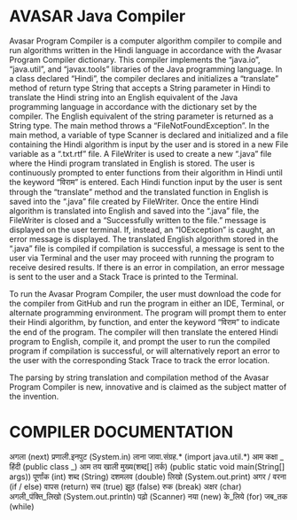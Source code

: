 # AVASAR Java Compiler
Avasar Program Compiler is a computer algorithm compiler to compile and run algorithms written in the Hindi language in accordance with the Avasar Program Compiler dictionary. This compiler implements the “java.io”, “java.util”, and “javax.tools” libraries of the Java programming language. In a class declared “Hindi”, the compiler declares and initializes a “translate” method of return type String that accepts a String parameter in Hindi to translate the Hindi string into an English equivalent of the Java programming language in accordance with the dictionary set by the compiler. The English equivalent of the string parameter is returned as a String type. The main method throws a “FileNotFoundException”. In the main method, a variable of type Scanner is declared and initialized and a file containing the Hindi algorithm is input by the user and is stored in a new File variable as a “.txt.rtf” file. A FileWriter is used to create a new “.java” file where the Hindi program translated in English is stored. The user is continuously prompted to enter functions from their algorithm in Hindi until the keyword “विराम” is entered. Each Hindi function input by the user is sent through the “translate” method and the translated function in English is saved into the “.java” file created by FileWriter. Once the entire Hindi algorithm is translated into English and saved into the “.java” file, the FileWriter is closed and a “Successfully written to the file.” message is displayed on the user terminal. If, instead, an “IOException” is caught, an error message is displayed. The translated English algorithm stored in the “.java” file is compiled if compilation is successful, a message is sent to the user via Terminal and the user may proceed with running the program to receive desired results. If there is an error in compilation, an error message is sent to the user and a Stack Trace is printed to the Terminal. 

To run the Avasar Program Compiler, the user must download the code for the compiler from GitHub and run the program in either an IDE, Terminal, or alternate programming environment. The program will prompt them to enter their Hindi algorithm, by function, and enter the keyword “विराम” to indicate the end of the program. The compiler will then translate the entered Hindi program to English, compile it, and prompt the user to run the compiled program if compilation is successful, or will alternatively report an error to the user with the corresponding Stack Trace to track the error location.

The parsing by string translation and compilation method of the Avasar Program Compiler is new, innovative and is claimed as the subject matter of the invention.

# COMPILER DOCUMENTATION
अगला (next)
प्रणाली.इनपुट (System.in)
लाना जावा.संग्रह.* (import java.util.*)
आम कक्षा _ हिंदी (public class _)
आम तय खाली मुख्य(शब्द[] तर्क) (public static void main(String[] args))
पूर्णांक (int)
शब्द (String)
दशमलव (double)
लिखो (System.out.print)
अगर / वरना (if / else)
वापस (return)
सच (true)
झूठ (false)
रुक (break)
अक्षर (char)
अगली_पंक्ति_लिखो (System.out.println)
पढ़ो (Scanner)
नया (new)
के_लिये (for)
जब_तक (while)
